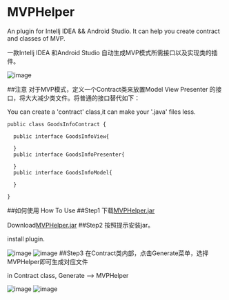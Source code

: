 # MVPHelper
An plugin for Intellj IDEA &amp;&amp; Android Studio. It can help you create contract and classes of MVP.

一款Intellj IDEA 和Android Studio 自动生成MVP模式所需接口以及实现类的插件。

![image](https://github.com/githubwing/MVPHelper/raw/master/preview.gif)

##注意
对于MVP模式，定义一个Contract类来放置Model View Presenter 的接口，将大大减少类文件。将普通的接口替代如下：

You can create a 'contract' class,it can make your '.java' files less. 
```
public class GoodsInfoContract {
    
  public interface GoodsInfoView{

  }
  public interface GoodsInfoPresenter{

  }
  public interface GoodsInfoModel{

  }

}
```
##如何使用 How To Use
##Step1
下载[MVPHelper.jar](https://github.com/githubwing/MVPHelper/raw/master/MVPHelper.jar)

Download[MVPHelper.jar](https://github.com/githubwing/MVPHelper/raw/master/MVPHelper.jar)
##Step2
按照提示安装jar。

install plugin.

![image](https://github.com/githubwing/MVPHelper/raw/master/img/step-1.png)
![image](https://github.com/githubwing/MVPHelper/raw/master/img/step0.png)
##Step3
在Contract类内部，点击Generate菜单，选择MVPHelper即可生成对应文件

in Contract class, Generate --> MVPHelper

![image](https://github.com/githubwing/MVPHelper/raw/master/img/step1.png)
![image](https://github.com/githubwing/MVPHelper/raw/master/img/step2.png)
